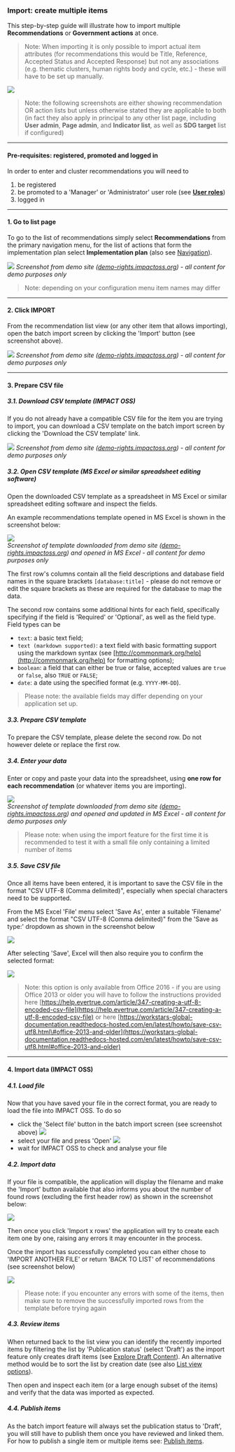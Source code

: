 ### Import: create multiple items

This step-by-step guide will illustrate how to import multiple **Recommendations** or **Government actions** at once.

> Note: When importing it is only possible to import actual item attributes (for recommendations this would be Title, Reference, Accepted Status and Accepted Response) but not any associations (e.g. thematic clusters, human rights body and cycle, etc.) - these will have to be set up manually.

![](https://docs.google.com/drawings/d/e/2PACX-1vQ07OAJSQ-heRG6_rbq06Cl72D8RwxHN_UJDLExztrjbseZd4i9I_x7ImuyP_m10L0l2tB_z3Z6FoyY/pub?w=972&h=579)

> Note: the following screenshots are either showing recommendation OR action lists but unless otherwise stated they are applicable to both (in fact they also apply in principal to any other list page, including **User admin**, **Page admin**, and **Indicator list**, as well as **SDG target** list if configured)

---

#### Pre-requisites: registered, promoted and logged in

In order to enter and cluster recommendations you will need to

1. be registered
2. be promoted to a 'Manager' or 'Administrator' user role (see **[User roles](/info/userroles.md)**)
3. logged in

---

#### 1. Go to list page

To go to the list of recommendations simply select **Recommendations** from the primary navigation menu, for the list of actions that form the implementation plan select **Implementation plan** (also see [Navigation](/intro/navigation.md)).

![](/assets/enter-recs_1-1.png)
_Screenshot from demo site ([demo-rights.impactoss.org](https://demo-rights.impactoss.org)) - all content for demo purposes only_

> Note: depending on your configuration menu item names may differ

---

#### 2. Click IMPORT

From the recommendation list view (or any other item that allows importing), open the batch import screen by clicking the 'Import' button (see screenshot above).

![](/assets/import_2.png)
_Screenshot from demo site ([demo-rights.impactoss.org](https://demo-rights.impactoss.org)) - all content for demo purposes only_

---

#### 3. Prepare CSV file

##### 3.1. Download CSV template (IMPACT OSS)

If you do not already have a compatible CSV file for the item you are trying to import, you can download a CSV template on the batch import screen by clicking the 'Download the CSV template' link.

![](/assets/import_3.png)
_Screenshot from demo site ([demo-rights.impactoss.org](https://demo-rights.impactoss.org)) - all content for demo purposes only_

##### 3.2. Open CSV template (MS Excel or similar spreadsheet editing software)

 Open the downloaded CSV template as a spreadsheet in MS Excel or similar spreadsheet editing software and inspect the fields.

 An example recommendations template opened in MS Excel is shown in the screenshot below:

 ![](/assets/import_3-2.png)  
 _Screenshot of template downloaded from demo site ([demo-rights.impactoss.org](https://demo-rights.impactoss.org)) and opened in MS Excel - all content for demo purposes only_

The first row's columns contain all the field descriptions and database field names in the square brackets `[database:title]` - please do not remove or edit the square brackets as these are required for the database to map the data.

The second row contains some additional hints for each field, specifically specifying if the field is 'Required' or 'Optional', as well as the field type. Field types can be

* `text`: a basic text field;
* `text (markdown supported)`: a text field with basic formatting support using the markdown syntax (see [http://commonmark.org/help](http://commonmark.org/help) for formatting options);
* `boolean`: a field that can either be true or false, accepted values are `true` or `false`, also `TRUE` or `FALSE`;
* `date`: a date using the specified format (e.g. `YYYY-MM-DD`).

> Please note: the available fields may differ depending on your application set up.

##### 3.3. Prepare CSV template

To prepare the CSV template, please delete the second row. Do not however delete or replace the first row.

##### 3.4. Enter your data

Enter or copy and paste your data into the spreadsheet, using **one row for each recommendation** (or whatever items you are importing).

![](/assets/import_3-4.png)  
_Screenshot of template downloaded from demo site ([demo-rights.impactoss.org](https://demo-rights.impactoss.org)) and opened and updated in MS Excel - all content for demo purposes only_

> Please note: when using the import feature for the first time it is recommended to test it with a small file only containing a limited number of items

##### 3.5. Save CSV file

 Once all items have been entered, it is important to save the CSV file in the format "CSV UTF-8 (Comma delimited)", especially when special characters need to be supported.

 From the MS Excel 'File' menu select 'Save As', enter a suitable 'Filename' and select the format "CSV UTF-8 (Comma delimited)" from the 'Save as type:' dropdown as shown in the screenshot below

 ![](/assets/import-rec-save-csv.png)

 After selecting 'Save', Excel will then also require you to confirm the selected format:

 ![](/assets/import-rec-save-csv-confirm.png)

 > Note: this option is only available from Office 2016 - if you are using Office 2013 or older you will have to follow the instructions provided here  [https://help.evertrue.com/article/347-creating-a-utf-8-encoded-csv-file](https://help.evertrue.com/article/347-creating-a-utf-8-encoded-csv-file) or here [https://workstars-global-documentation.readthedocs-hosted.com/en/latest/howto/save-csv-utf8.html\#office-2013-and-older](https://workstars-global-documentation.readthedocs-hosted.com/en/latest/howto/save-csv-utf8.html#office-2013-and-older)

---

#### 4. Import data (IMPACT OSS)

##### 4.1. Load file

Now that you have saved your file in the correct format, you are ready to load the file into IMPACT OSS. To do so

* click the 'Select file' button in the batch import screen (see screenshot above)
  ![](/assets/import_4-1-1.png)    
* select your file and press 'Open'
  ![](/assets/import_4-1-2.png)  
* wait for IMPACT OSS to check and analyse your file

##### 4.2. Import data

If your file is compatible, the application will display the filename and make the 'Import' button available that also informs you about the number of found rows (excluding the first header row) as shown in the screenshot below:

![](/assets/import-rec-import.png)

Then once you click 'Import x rows' the application will try to create each item one by one, raising any errors it may encounter in the process.

Once the import has successfully completed you can either chose to 'IMPORT ANOTHER FILE' or return 'BACK TO LIST' of recommendations (see screenshot below)

![](/assets/import-rec-import-success.png)

> Please note: if you encounter any errors with some of the items, then make sure to remove the successfully imported rows from the template before trying again

##### 4.3. Review items

When returned back to the list view you can identify the recently imported items by filtering the list by 'Publication status' (select 'Draft') as the import feature only creates draft items (see [Explore Draft Content](/contributors/draft.md)). An alternative method would be to sort the list by creation date (see also [List view options](/visitors/lists.md)).

Then open and inspect each item (or a large enough subset of the items) and verify that the data was imported as expected.

##### 4.4. Publish items

As the batch import feature will always set the publication status to 'Draft', you will still have to publish them once you have reviewed and linked them. For how to publish a single item or multiple items see: [Publish items](/managers/publish.md).
